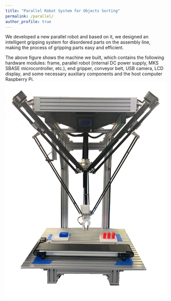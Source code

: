 ```yaml
---
title: "Parallel Robot System for Objects Sorting"
permalink: /parallel/
author_profile: true
---
```


We developed a new parallel robot and based on it, we designed an intelligent gripping system for disordered parts on the assembly line, making the process of gripping parts easy and efficient.  

The above figure shows the machine we built, which contains the following hardware modules: frame, parallel robot (internal DC power supply, MKS SBASE microcontroller, etc.), end gripper, conveyor belt, USB camera, LCD display, and some necessary auxiliary components and the host computer Raspberry Pi.
![](https://github.com/keqinw/keqinw.github.io/raw/master/images/robot.jpg) 

